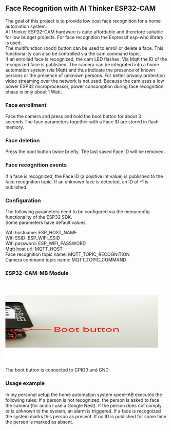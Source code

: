 ## Face Recognition with AI Thinker ESP32-CAM

The goal of this project is to provide low cost face recognition for a home automation system.  
AI Thinker ESP32-CAM hardware is quite affordable and therefore suitable for low budget projects. For face recognition the Espressif esp-who library is used.  
The multifunction (boot) button can be used to enroll or delete a face. This functionality can also be controlled via the cam command topic.  
If an enrolled face is recognized, the cam LED flashes. Via Mqtt the ID of the recognized face is published.
The camera can be integrated into a home automation system (via Mqtt) and thus indicate the presence of known persons or the presence of unknown persons.
For better privacy protection video streaming over the network is not used.
Because the cam uses a low power ESP32 microprocessor, power consumption during face recognition phase is only about 1 Watt.

### Face enrollment

Face the camera and press and hold the boot button for about 3 seconds.The face parameters together with a Face ID are stored in flash memory.

### Face deletion

Press the boot button twice briefly. The last saved Face ID will be removed.

### Face recognition events

If a face is recognized, the Face ID (a positive int value) is published to the face recognition topic. If an unknown face is detected, an ID of -1 is published.

### Configuration

The following parameters need to be configured via the menuconfig functionality of the ESP32 SDK.  
Some parameters have default values.

Wifi hostname: ESP_HOST_NAME  
Wifi SSID: ESP_WIFI_SSID  
Wifi password: ESP_WIFI_PASSWORD  
Mqtt host url: MQTT_HOST  
Face recognition topic name: MQTT_TOPIC_RECOGNITION  
Camera command topic name: MQTT_TOPIC_COMMAND

### ESP32-CAM-MB Module

<img src="./docs/esp32-cam_boot_button.svg" width="500" height="250">

The boot button is connected to GPIO0 and GND.
### Usage example

In my personal setup the home automation system openHAB executes the following rules:
If a person is not recognized, the person is asked to face the camera (for audio I use a Google Nest).
If the person does not comply or is unknown to the system, an alarm is triggered.
If a face is recognized the system marks this person as present.
If no ID is published for some time the person is marked as absent.
